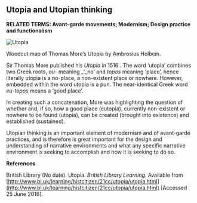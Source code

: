 ## Utopia and Utopian thinking

**RELATED TERMS: Avant-garde movements; Modernism; Design practice and functionalism**

![Utopia](Utopia.png)

Woodcut map of Thomas More’s Utopia by Ambrosius Holbein.

Sir Thomas More published his _Utopia_ in 1516 . The word ‘utopia’ combines two Greek roots, _ou-_ meaning _‘_no’ and _topos_ meaning ‘place’, hence literally utopia is a no-place, a non-existent place or nowhere. However, embedded within the word utopia is a pun. The near-identical Greek word _eu-topos_ means a ‘good place’.

In creating such a concatenation, More was highlighting the question of whether and, if so, how a good place (eutopia), currently non-existent or nowhere to be found (utopia), can be created (brought into existence) and established (sustained).

Utopian thinking is an important element of modernism and of avant-garde practices, and is therefore is great important for the design and understanding of narrative environments and what any specific narrative environment is seeking to accomplish and how it is seeking to do so.

**References**

British Library (No date). Utopia. _British Library Learning_. Available from [http://www.bl.uk/learning/histcitizen/21cc/utopia/utopia.html](http://www.bl.uk/learning/histcitizen/21cc/utopia/utopia.html) [Accessed 25 June 2016].
